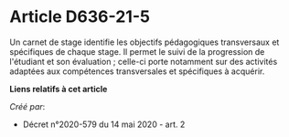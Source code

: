 # Article D636-21-5

Un carnet de stage identifie les objectifs pédagogiques transversaux et spécifiques de chaque stage. Il permet le suivi de la
progression de l'étudiant et son évaluation ; celle-ci porte notamment sur des activités adaptées aux compétences
transversales et spécifiques à acquérir.

**Liens relatifs à cet article**

_Créé par_:

  - Décret n°2020-579 du 14 mai 2020 - art. 2
